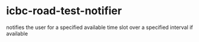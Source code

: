 # icbc-road-test-notifier
notifies the user for a specified available time slot over a specified interval if available
